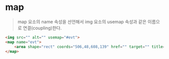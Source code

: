 # map
> map 요소의 name 속성을 선언해서 img 요소의 usemap 속성과 같은 이름으로 연결(coupling)한다.

``` html
<img src="" alt="" usemap="#evt">
<map name="evt">
    <area shape="rect" coords="506,48,608,139" href="" target="" title="" alt="">
</map>
```